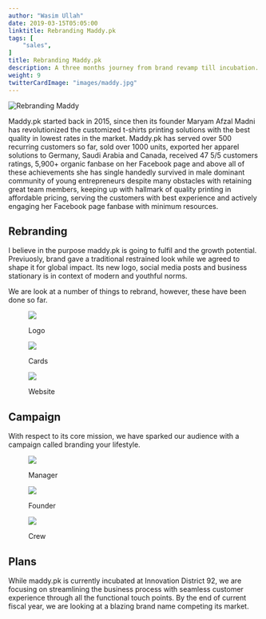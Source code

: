 ```yaml
---
author: "Wasim Ullah"
date: 2019-03-15T05:05:00
linktitle: Rebranding Maddy.pk
tags: [
    "sales",
]
title: Rebranding Maddy.pk
description: A three months journey from brand revamp till incubation.
weight: 9
twitterCardImage: "images/maddy.jpg"
---
```


![Rebranding Maddy](/images/maddy.jpg)



Maddy.pk started back in 2015, since then its founder Maryam Afzal Madni has revolutionized the customized t-shirts printing solutions with the best quality in lowest rates in the market. Maddy.pk has served over 500 recurring customers so far, sold over 1000 units, exported her apparel solutions to Germany, Saudi Arabia and Canada, received 47 5/5 customers ratings, 5,900+ organic fanbase on her Facebook page and above all of these achievements she has single handedly survived in male dominant community of young entrepreneurs despite many obstacles with retaining great team members, keeping up with hallmark of quality printing in affordable pricing, serving the customers with best experience and actively engaging her Facebook page fanbase with minimum resources.

## Rebranding
I believe in the purpose maddy.pk is going to fulfil and the growth potential. Previuosly, brand gave a traditional restrained look while we agreed to shape it for global impact. Its new logo, social media posts and business stationary is in context of modern and youthful norms.<br>

We are look at a number of things to rebrand, however, these have been done so far.

<figure>
    <img src="/images/ml.png"  />
     <figcaption>
        <p>Logo</p>
    </figcaption>
</figure>

<figure>
    <img src="/images/mc.png"  />
     <figcaption>
        <p>Cards</p>
    </figcaption>
</figure>

<figure>
    <img src="/images/mw.png"  />
     <figcaption>
        <p>Website</p>
    </figcaption>
</figure>

## Campaign
With respect to its core mission, we have sparked our audience with a campaign called branding your lifestyle.

<figure>
    <img src="/images/m1.png"  />
     <figcaption>
        <p>Manager</p>
    </figcaption>
</figure>

<figure> 
    <img src="/images/m2.png"  />
    <figcaption>
        <p>Founder</p>
    </figcaption>   
</figure>

<figure> 
    <img src="/images/m3.png"  />
    <figcaption>
        <p>Crew</p>
    </figcaption>   
</figure>

## Plans
While maddy.pk is currently incubated at Innovation District 92, we are focusing on streamlining the business process with seamless customer experience through all the functional touch points. By the end of current fiscal year, we are looking at a blazing brand name competing its market.
